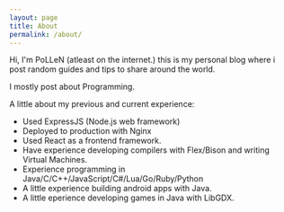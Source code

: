 ```yaml
---
layout: page
title: About
permalink: /about/
---
```


Hi, I'm PoLLeN (atleast on the internet.) this is my personal blog where i post random guides and tips to share around the world.

I mostly post about Programming.

A little about my previous and current experience:

- Used ExpressJS (Node.js web framework)
- Deployed to production with Nginx
- Used React as a frontend framework.
- Have experience developing compilers with Flex/Bison and writing Virtual Machines.
- Experience programming in Java/C/C++/JavaScript/C#/Lua/Go/Ruby/Python
- A little experience building android apps with Java.
- A little eperience developing games in Java with LibGDX.
